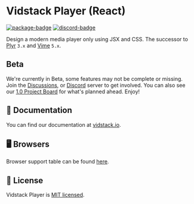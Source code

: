 # Vidstack Player (React)

[![package-badge]][package]
[![discord-badge]][discord]

Design a modern media player only using JSX and CSS. The successor to [Plyr][plyr] `3.x` and
[Vime][vime] `5.x`.

## Beta

We're currently in Beta, some features may not be complete or missing. Join the
[Discussions][discussions], or [Discord][discord] server to get involved. You can also see
our [1.0 Project Board](https://github.com/vidstack/vidstack/projects/1) for what's planned ahead.
Enjoy!

## 📖 Documentation

You can find our documentation at [vidstack.io](https://www.vidstack.io).

## 🖥️ Browsers

Browser support table can be found [here](https://www.vidstack.io/docs/player/getting-started/quickstart#browser-support).

## 📝 License

Vidstack Player is [MIT licensed](./LICENSE).

[vime]: https://github.com/vime-js/vime
[plyr]: https://github.com/sampotts/plyr
[package]: https://www.npmjs.com/package/@vidstack/player-react
[package-badge]: https://img.shields.io/npm/v/@vidstack/player-react/latest
[discord]: https://discord.com/invite/7RGU7wvsu9
[discord-badge]: https://img.shields.io/discord/742612686679965696?color=%235865F2&label=%20&logo=discord&logoColor=white
[discussions]: https://github.com/vidstack/vidstack/discussions
